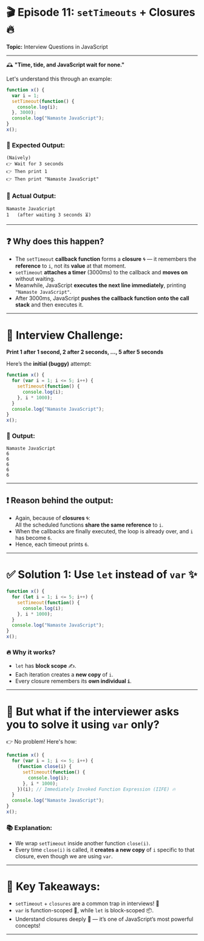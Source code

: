 # 🎬 Episode 11: `setTimeouts` + Closures 🔥  
**Topic:** Interview Questions in JavaScript

---

🕰 **"Time, tide, and JavaScript wait for none."**

Let's understand this through an example:

```javascript
function x() { 
  var i = 1; 
  setTimeout(function() { 
    console.log(i); 
  }, 3000); 
  console.log("Namaste JavaScript"); 
} 
x();
```

### 🧠 **Expected Output:**
```
(Naively)  
👉 Wait for 3 seconds  
👉 Then print 1  
👉 Then print "Namaste JavaScript"
```

### 📜 **Actual Output:**
```
Namaste JavaScript
1   (after waiting 3 seconds ⏳)
```

---

## ❓ **Why does this happen?**
- The `setTimeout` **callback function** forms a **closure** 🌀 — it remembers the **reference** to `i`, not its **value** at that moment.
- `setTimeout` **attaches a timer** (3000ms) to the callback and **moves on** without waiting.
- Meanwhile, JavaScript **executes the next line immediately**, printing `"Namaste JavaScript"`.
- After 3000ms, JavaScript **pushes the callback function onto the call stack** and then executes it.

---

# 🚀 Interview Challenge:  
**Print 1 after 1 second, 2 after 2 seconds, ..., 5 after 5 seconds**

Here’s the **initial (buggy)** attempt:

```javascript
function x() { 
  for (var i = 1; i <= 5; i++) { 
    setTimeout(function() { 
      console.log(i); 
    }, i * 1000); 
  } 
  console.log("Namaste JavaScript"); 
} 
x();
```

### 📜 **Output:**
```
Namaste JavaScript
6
6
6
6
6
```

---

## ❗ **Reason behind the output:**
- Again, because of **closures** 🌀:  
  All the scheduled functions **share the same reference** to `i`.
- When the callbacks are finally executed, the loop is already over, and `i` has become `6`.
- Hence, each timeout prints `6`.

---

# ✅ **Solution 1: Use `let` instead of `var`** ✨

```javascript
function x() { 
  for (let i = 1; i <= 5; i++) { 
    setTimeout(function() { 
      console.log(i); 
    }, i * 1000); 
  } 
  console.log("Namaste JavaScript"); 
} 
x();
```

### 🔥 **Why it works?**
- `let` has **block scope** ✍️.
- Each iteration creates a **new copy** of `i`.
- Every closure remembers its **own individual `i`**.

---

# 🤔 **But what if the interviewer asks you to solve it using `var` only?**

👉 No problem! Here's how:

```javascript
function x() { 
  for (var i = 1; i <= 5; i++) { 
    (function close(i) { 
      setTimeout(function() { 
        console.log(i); 
      }, i * 1000); 
    })(i); // Immediately Invoked Function Expression (IIFE) 🔥
  } 
  console.log("Namaste JavaScript"); 
} 
x();
```

### 📚 **Explanation:**
- We wrap `setTimeout` inside another function `close(i)`.
- Every time `close(i)` is called, it **creates a new copy** of `i` specific to that closure, even though we are using `var`.

---

# 🌟 **Key Takeaways:**
- `setTimeout` + `closures` are a common trap in interviews! 🎯
- `var` is function-scoped 📜, while `let` is block-scoped 📦.
- Understand closures deeply 🧠 — it’s one of JavaScript’s most powerful concepts!

---
